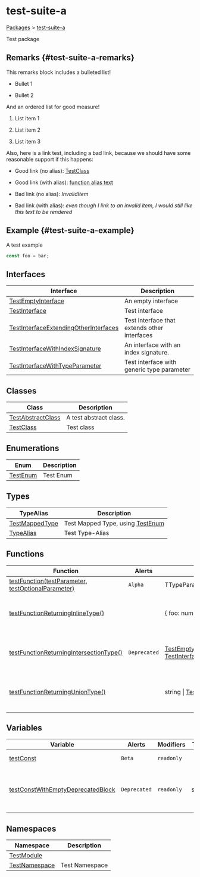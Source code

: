 # test-suite-a

[Packages](./) &gt; [test-suite-a](./test-suite-a/)

Test package

## Remarks {#test-suite-a-remarks}

This remarks block includes a bulleted list!

- Bullet 1

- Bullet 2

And an ordered list for good measure!

1. List item 1

2. List item 2

3. List item 3

Also, here is a link test, including a bad link, because we should have some reasonable support if this happens:

- Good link (no alias): [TestClass](./test-suite-a/testclass-class/)

- Good link (with alias): [function alias text](./test-suite-a/testfunction-function)

- Bad link (no alias): _InvalidItem_

- Bad link (with alias): _even though I link to an invalid item, I would still like this text to be rendered_

## Example {#test-suite-a-example}

A test example

```typescript
const foo = bar;
```

## Interfaces

| Interface | Description |
| --- | --- |
| [TestEmptyInterface](./test-suite-a/testemptyinterface-interface/) | An empty interface |
| [TestInterface](./test-suite-a/testinterface-interface/) | Test interface |
| [TestInterfaceExtendingOtherInterfaces](./test-suite-a/testinterfaceextendingotherinterfaces-interface/) | Test interface that extends other interfaces |
| [TestInterfaceWithIndexSignature](./test-suite-a/testinterfacewithindexsignature-interface/) | An interface with an index signature. |
| [TestInterfaceWithTypeParameter](./test-suite-a/testinterfacewithtypeparameter-interface/) | Test interface with generic type parameter |

## Classes

| Class | Description |
| --- | --- |
| [TestAbstractClass](./test-suite-a/testabstractclass-class/) | A test abstract class. |
| [TestClass](./test-suite-a/testclass-class/) | Test class |

## Enumerations

| Enum | Description |
| --- | --- |
| [TestEnum](./test-suite-a/testenum-enum/) | Test Enum |

## Types

| TypeAlias | Description |
| --- | --- |
| [TestMappedType](./test-suite-a/testmappedtype-typealias/) | Test Mapped Type, using [TestEnum](./test-suite-a/testenum-enum/) |
| [TypeAlias](./test-suite-a/typealias-typealias/) | Test Type-Alias |

## Functions

| Function | Alerts | Return Type | Description |
| --- | --- | --- | --- |
| [testFunction(testParameter, testOptionalParameter)](./test-suite-a/testfunction-function) | `Alpha` | TTypeParameter | Test function |
| [testFunctionReturningInlineType()](./test-suite-a/testfunctionreturninginlinetype-function) |  | {     foo: number;     bar: [TestEnum](./test-suite-a/testenum-enum/); } | Test function that returns an inline type |
| [testFunctionReturningIntersectionType()](./test-suite-a/testfunctionreturningintersectiontype-function) | `Deprecated` | [TestEmptyInterface](./test-suite-a/testemptyinterface-interface/) &amp; [TestInterfaceWithTypeParameter](./test-suite-a/testinterfacewithtypeparameter-interface/)&lt;number&gt; | Test function that returns an inline type |
| [testFunctionReturningUnionType()](./test-suite-a/testfunctionreturninguniontype-function) |  | string \| [TestInterface](./test-suite-a/testinterface-interface/) | Test function that returns an inline type |

## Variables

| Variable | Alerts | Modifiers | Type | Description |
| --- | --- | --- | --- | --- |
| [testConst](./test-suite-a/testconst-variable) | `Beta` | `readonly` |  | Test Constant |
| [testConstWithEmptyDeprecatedBlock](./test-suite-a/testconstwithemptydeprecatedblock-variable) | `Deprecated` | `readonly` | string | I have a `@deprecated` tag with an empty comment block. |

## Namespaces

| Namespace | Description |
| --- | --- |
| [TestModule](./test-suite-a/testmodule-namespace/) |  |
| [TestNamespace](./test-suite-a/testnamespace-namespace/) | Test Namespace |
